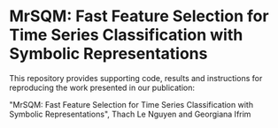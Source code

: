 # MrSQM: Fast Feature Selection for Time Series Classification with Symbolic Representations

This repository provides supporting code, results and instructions for reproducing the work presented in our publication:

"MrSQM: Fast Feature Selection for Time Series Classification with Symbolic Representations", Thach Le Nguyen and Georgiana Ifrim
